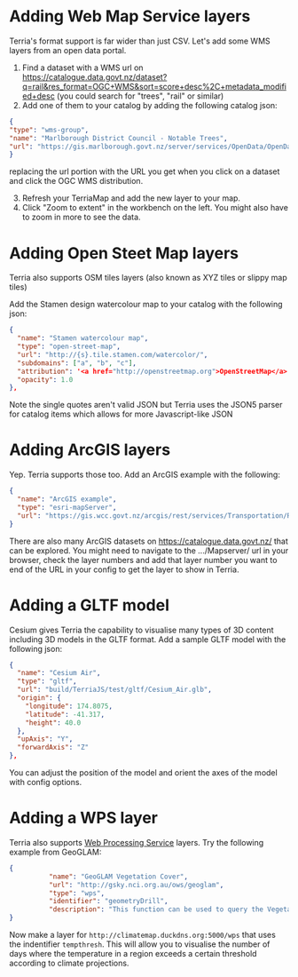 # Adding Web Map Service layers
Terria's format support is far wider than just CSV. Let's add some WMS layers from an open data portal.

1. Find a dataset with a WMS url on https://catalogue.data.govt.nz/dataset?q=rail&res_format=OGC+WMS&sort=score+desc%2C+metadata_modified+desc (you could search for "trees", "rail" or similar)
2. Add one of them to your catalog by adding the following catalog json:
```json
{
"type": "wms-group",
"name": "Marlborough District Council - Notable Trees",
"url": "https://gis.marlborough.govt.nz/server/services/OpenData/OpenData5/MapServer/WMSServer?request=GetCapabilities&service=WMS"
}
```
replacing the url portion with the URL you get when you click on a dataset and click the OGC WMS distribution.

3. Refresh your TerriaMap and add the new layer to your map.
4. Click "Zoom to extent" in the workbench on the left. You might also have to zoom in more to see the data.

# Adding Open Steet Map layers

Terria also supports OSM tiles layers (also known as XYZ tiles or slippy map tiles)

Add the Stamen design watercolour map to your catalog with the following json:
```json
{
  "name": "Stamen watercolour map",
  "type": "open-street-map",
  "url": "http://{s}.tile.stamen.com/watercolor/",
  "subdomains": ["a", "b", "c"],
  "attribution": '<a href="http://openstreetmap.org">OpenStreetMap</a> Contributors and <a href="http://stamen.com">Stamen Design</a>',
  "opacity": 1.0
},
```

Note the single quotes aren't valid JSON but Terria uses the JSON5 parser for catalog items which allows for more Javascript-like JSON

# Adding ArcGIS layers

Yep. Terria supports those too. Add an ArcGIS example with the following:
```json
{
  "name": "ArcGIS example",
  "type": "esri-mapServer",
  "url": "https://gis.wcc.govt.nz/arcgis/rest/services/Transportation/RailwayStations/MapServer/0"
}
```

There are also many ArcGIS datasets on https://catalogue.data.govt.nz/ that can be explored. You might need to navigate to the .../Mapserver/ url in your browser, check the layer numbers and add that layer number you want to end of the URL in your config to get the layer to show in Terria.

# Adding a GLTF model

Cesium gives Terria the capability to visualise many types of 3D content including 3D models in the GLTF format. Add a sample GLTF model with the following json:

```json
{
  "name": "Cesium Air",
  "type": "gltf",
  "url": "build/TerriaJS/test/gltf/Cesium_Air.glb",
  "origin": {
    "longitude": 174.8075,
    "latitude": -41.317,
    "height": 40.0
  },
  "upAxis": "Y",
  "forwardAxis": "Z"
},
```

You can adjust the position of the model and orient the axes of the model with config options.

# Adding a WPS layer

Terria also supports [Web Processing Service](https://en.wikipedia.org/wiki/Web_Processing_Service) layers. Try the following example from GeoGLAM:

```json
{
          "name": "GeoGLAM Vegetation Cover",
          "url": "http://gsky.nci.org.au/ows/geoglam",
          "type": "wps",
          "identifier": "geometryDrill",
          "description": "This function can be used to query the Vegetation Fractional Cover layer data. The output is a graph which includes NPV, PV, NPV+PV Total, BS, and Precipitation. ",
}
```

Now make a layer for `http://climatemap.duckdns.org:5000/wps` that uses the indentifier `tempthresh`. This will allow you to visualise the number of days where the temperature in a region exceeds a certain threshold according to climate projections.


